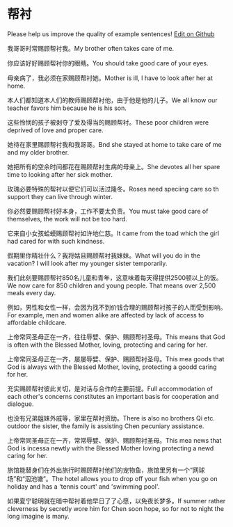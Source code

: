 # 帮衬

Please help us improve the quality of example sentences! [Edit on Github](https://github.com/jiyushe/jiyu-example-sentence-source/blob/main/chinese/bangchen.md)

<p><span class="chinese">我哥哥时常赐顾帮衬我。</span><span class="english">My brother often takes care of me.</span></p>

<p><span class="chinese">你应该好好赐顾帮衬你的眼睛。</span><span class="english">You should take good care of your eyes.</span></p>

<p><span class="chinese">母亲病了，我必须在家赐顾帮衬她。</span><span class="english">Mother is ill, I have to look after her at home.</span></p>

<p><span class="chinese">本人们都知道本人们的教师赐顾帮衬他，由于他是他的儿子。</span><span class="english">We all know our teacher favors him because he is his son.</span></p>

<p><span class="chinese">这些怜悯的孩子被剥夺了爱及得当的赐顾帮衬。</span><span class="english">These poor children were deprived of love and proper care.</span></p>

<p><span class="chinese">她待在家里赐顾帮衬我和我哥哥。</span><span class="english">Bnd she stayed at home to take care of me and my older brother.</span></p>

<p><span class="chinese">她把所有的空余时间都花在赐顾帮衬生病的母亲上。</span><span class="english">She devotes all her spare time to looking after her sick mother.</span></p>

<p><span class="chinese">玫瑰必要特殊的帮衬以便它们可以活过隆冬。</span><span class="english">Roses need speciing care so th support they can live through winter.</span></p>

<p><span class="chinese">你必然要赐顾帮衬好本身，工作不要太负责。</span><span class="english">You must take good care of themselves, the work will not be too hard.</span></p>

<p><span class="chinese">它来自小女孩蛤蟆赐顾帮衬如许地仁慈。</span><span class="english">It came from the toad which the girl had cared for with such kindness.</span></p>

<p><span class="chinese">假期里你精壮什么？我将姑且赐顾帮衬我妹妹。</span><span class="english">What will you do in the vacation? I will look after my younger sister temporarily.</span></p>

<p><span class="chinese">我们此刻要赐顾帮衬850名儿童和青年，这意味着每天得提供2500顿以上的饭。</span><span class="english">We now care for 850 children and young people. That means over 2,500 meals every day.</span></p>

<p><span class="chinese">例如，男性和女性一样，会因为找不到价钱合理的赐顾帮衬孩子的人而受到影响。</span><span class="english">For example, men and women alike are affected by lack of access to affordable childcare.</span></p>

<p><span class="chinese">上帝常同圣母正在一齐，往往辱嬖、保护、赐顾帮衬圣母。</span><span class="english">This means that God is often with the Blessed Mother, loving, protecting and caring for her.</span></p>

<p><span class="chinese">上帝常同圣母正在一齐，屡屡辱嬖、保护、赐顾帮衬圣母。</span><span class="english">This mea goods that God is always with the Blessed Mother, loving, protecting a goodd caring for her.</span></p>

<p><span class="chinese">充实赐顾帮衬彼此关切，是对话与合作的主要前提。</span><span class="english">Full accommodation of each other's concerns constitutes an important basis for cooperation and dialogue.</span></p>

<p><span class="chinese">也没有兄弟姐妹外戚等，家里在帮衬资助。</span><span class="english">There is also no brothers Qi etc. outdoor the sister, the family is assisting Chen pecuniary assistance.</span></p>

<p><span class="chinese">上帝常同圣母正在一齐，常常辱嬖、保护、赐顾帮衬圣母。</span><span class="english">This mea news that God is incessa newtly with the Blessed Mother loving protecting a newd caring for her.</span></p>

<p><span class="chinese">旅馆能替身们在外出旅行时赐顾帮衬他们的宠物鱼，旅馆里另有一个“网球场”和“泅池塘”。</span><span class="english">The hotel allows you to drop off your fish when you go on holiday and has a 'tennis court' and 'swimming pool'.</span></p>

<p><span class="chinese">如果夏宁聪明就在暗中帮衬着他早日了了心愿，以免夜长梦多。</span><span class="english">If summer rather cleverness by secretly wore him for Chen soon hope, so for not to night the long imagine is many.</span></p>

